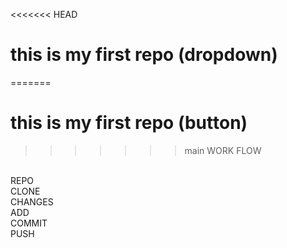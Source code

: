 <<<<<<< HEAD
# this is my first repo (dropdown)
=======
# this is my first repo (button)
>>>>>>> main
WORK FLOW
<br>
REPO
<br>
CLONE
<br>
CHANGES
<br>
ADD
<br>
COMMIT
<br>
PUSH